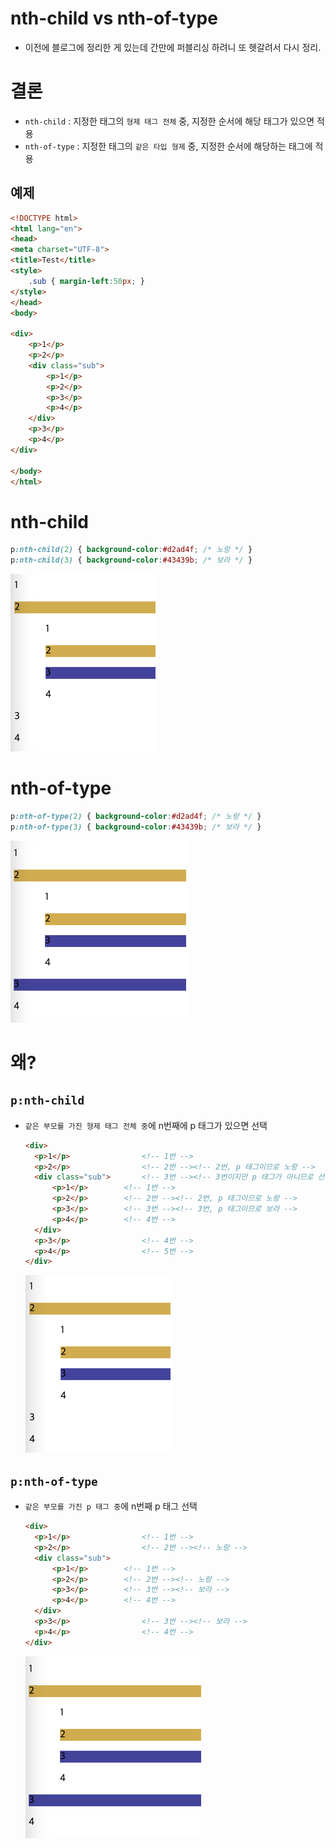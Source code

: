 # nth-child vs nth-of-type
- 이전에 블로그에 정리한 게 있는데 간만에 퍼블리싱 하려니 또 헷갈려서 다시 정리.

# 결론
- `nth-child` : 지정한 태그의 `형제 태그 전체` 중, 지정한 순서에 해당 태그가 있으면 적용
- `nth-of-type` : 지정한 태그의 `같은 타입 형제` 중, 지정한 순서에 해당하는 태그에 적용


## 예제
```html
<!DOCTYPE html>
<html lang="en">
<head>
<meta charset="UTF-8">
<title>Test</title>
<style>
    .sub { margin-left:50px; }
</style>
</head>
<body>

<div>
    <p>1</p>
    <p>2</p>
    <div class="sub">
        <p>1</p>
        <p>2</p>
        <p>3</p>
        <p>4</p>
    </div>
    <p>3</p>
    <p>4</p>
</div>

</body>
</html>
```

# nth-child
```css
p:nth-child(2) { background-color:#d2ad4f; /* 노랑 */ }
p:nth-child(3) { background-color:#43439b; /* 보라 */ }
```
![](.%5B20210220%5D_nth_child_vs_nth_of_type_images/dc176434.png)

# nth-of-type
```css
p:nth-of-type(2) { background-color:#d2ad4f; /* 노랑 */ }
p:nth-of-type(3) { background-color:#43439b; /* 보라 */ }
```
![](.%5B20210220%5D_nth_child_vs_nth_of_type_images/fc75d506.png)

# 왜?
## `p:nth-child`
- `같은 부모를 가진 형제 태그 전체 중`에 n번째에 p 태그가 있으면 선택
  ```html
  <div>
    <p>1</p>                <!-- 1번 -->
    <p>2</p>                <!-- 2번 --><!-- 2번, p 태그이므로 노랑 -->
    <div class="sub">       <!-- 3번 --><!-- 3번이지만 p 태그가 아니므로 선택 X -->
        <p>1</p>        <!-- 1번 -->
        <p>2</p>        <!-- 2번 --><!-- 2번, p 태그이므로 노랑 -->
        <p>3</p>        <!-- 3번 --><!-- 3번, p 태그이므로 보라 -->
        <p>4</p>        <!-- 4번 -->
    </div>
    <p>3</p>                <!-- 4번 -->
    <p>4</p>                <!-- 5번 -->
  </div>
  ```
  ![](.%5B20210220%5D_nth_child_vs_nth_of_type_images/dc176434.png)

## `p:nth-of-type`
- `같은 부모를 가진 p 태그 중`에 n번째 p 태그 선택
  ```html
  <div>
    <p>1</p>                <!-- 1번 -->
    <p>2</p>                <!-- 2번 --><!-- 노랑 -->
    <div class="sub">       
        <p>1</p>        <!-- 1번 -->
        <p>2</p>        <!-- 2번 --><!-- 노랑 -->
        <p>3</p>        <!-- 3번 --><!-- 보라 -->
        <p>4</p>        <!-- 4번 -->
    </div>
    <p>3</p>                <!-- 3번 --><!-- 보라 -->
    <p>4</p>                <!-- 4번 -->
  </div>
  ```
  ![](.%5B20210220%5D_nth_child_vs_nth_of_type_images/fc75d506.png)
